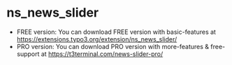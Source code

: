 # ns_news_slider

- FREE version: You can download FREE version with basic-features at https://extensions.typo3.org/extension/ns_news_slider/
- PRO version: You can download PRO version with more-features & free-support at https://t3terminal.com/news-slider-pro/